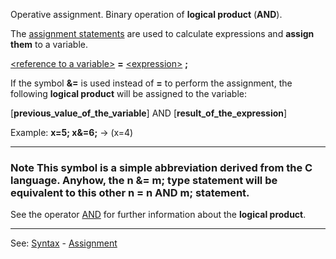 Operative assignment. Binary operation of **logical product** (**AND**).

The [assignment statements](assignment_statementdot.md) are used to calculate expressions and **assign them** to a variable.

[&lt;reference to a variable&gt;](reference_to_a_variable.md) **=** [&lt;expression&gt;](definition_of_an_expression.md) **;**

If the symbol **&amp;=** is used instead of **=** to perform the assignment,
the following **logical product** will be assigned to the variable:

  [**previous_value_of_the_variable**] AND [**result_of_the_expression**]

Example: **x=5; x&amp;=6;** -&gt; (x=4)

---------------------------------------


### Note This symbol is a simple abbreviation derived from the **C language**. Anyhow, the **n &amp;= m;** type statement will be equivalent to this other **n = n AND m;** statement.

See the operator [AND](and__andand.md) for further information about the **logical product**.

---------------------------------------
See: [Syntax](syntax_of_a_programdot.md) - [Assignment](assignment_statementdot.md)

